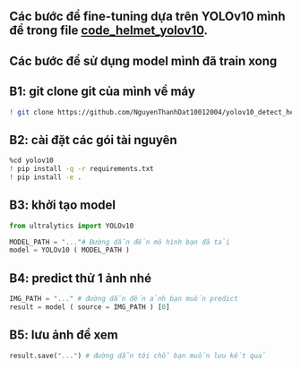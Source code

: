 ## Các bước để fine-tuning dựa trên YOLOv10 mình để trong file [code_helmet_yolov10](https://github.com/NguyenThanhDat10012004/yolov10_detect_helmet/blob/main/helmet_yolov10.ipynb).
## Các bước để sử dụng model mình đã train xong 
## B1: git clone git của mình về máy
```bash
! git clone https://github.com/NguyenThanhDat10012004/yolov10_detect_helmet.git
```
## B2: cài đặt các gói tài nguyên 
```bash
%cd yolov10
! pip install -q -r requirements.txt
! pip install -e .
```
## B3: khởi tạo model
```python
from ultralytics import YOLOv10

MODEL_PATH = "..."# Đường dẫn đến mô hình bạn đã tải 
model = YOLOv10 ( MODEL_PATH )
```
## B4: predict thử 1 ảnh nhé 
```python
IMG_PATH = "..." # đường dẫn đến ảnh bạn muốn predict
result = model ( source = IMG_PATH ) [0]
```
## B5: lưu ảnh để xem 
```python
result.save("...") # đường dẫn tới chỗ bạn muốn lưu kết quả 
```
